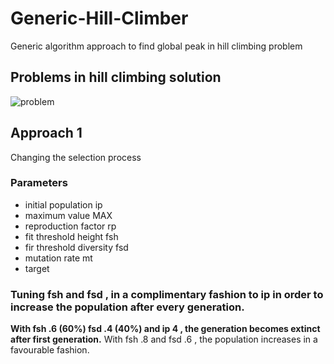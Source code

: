 # Generic-Hill-Climber
Generic algorithm approach to find global peak in hill climbing problem
## Problems in hill climbing solution ##
![problem](https://image.slidesharecdn.com/heuristicsearchtechniques-160509111230/95/heuristic-search-techniques-artificial-intelligence-8-638.jpg?cb=1462792952)
## Approach 1 ##
Changing the selection process 
### Parameters ###
* initial population ip
* maximum value MAX
* reproduction factor rp
* fit threshold height fsh
* fir threshold diversity fsd
* mutation rate mt
* target 
### Tuning fsh and fsd , in a complimentary fashion to ip in order to increase the population after every generation. ###
**With fsh .6 (60%) fsd .4 (40%) and ip 4 , the generation becomes extinct after first generation.**
With fsh .8 and fsd .6 , the population increases in a favourable fashion.



